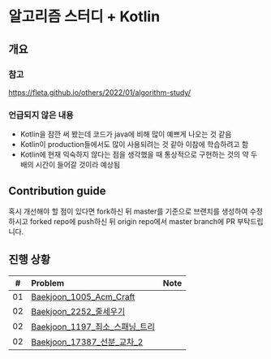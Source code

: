 # 알고리즘 스터디 + Kotlin

## 개요 

### 참고

https://fleta.github.io/others/2022/01/algorithm-study/

### 언급되지 않은 내용
 
- Kotlin을 잠깐 써 봤는데 코드가 java에 비해 많이 예쁘게 나오는 것 같음
- Kotlin이 production들에서도 많이 사용되려는 것 같아 이참에 학습하려고 함
- Kotlin에 현재 익숙하지 않다는 점을 생각했을 때 통상적으로 구현하는 것의 약 두 배의 시간이 들어갈 것이라 예상됨

## Contribution guide

혹시 개선해야 할 점이 있다면 fork하신 뒤 master를 기준으로 브랜치를 생성하여 수정하시고 forked repo에 push하신 뒤 origin repo에서 master branch에 PR 부탁드립니다.

## 진행 상황

|  #  | Problem                                                  | Note |
| :-: | :------------------------------------------------------- | :--- |
| 01  | [Baekjoon_1005_Acm_Craft](./src/main/kotlin/io/fleta/acmicpc/baekjoon/Prob1005.kt) |      |
| 02  | [Baekjoon_2252_줄세우기](./src/main/kotlin/io/fleta/acmicpc/baekjoon/Prob2252.kt) |      |
| 02  | [Baekjoon_1197_최소_스패닝_트리](./src/main/kotlin/io/fleta/acmicpc/baekjoon/Prob1197.kt) |      |
| 02  | [Baekjoon_17387_선분_교차_2](./src/main/kotlin/io/fleta/acmicpc/baekjoon/Prob17387.kt) |      |


